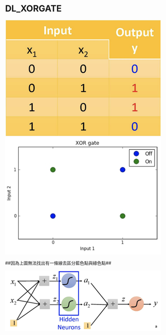 # DL_XORGATE

![alt text](https://github.com/cj6wall/DL_XORGATE/blob/master/xor_1.png)
![alt text](https://github.com/cj6wall/DL_XORGATE/blob/master/xor_2.png)

##因為上圖無法找出有一條線去區分藍色點與綠色點##

![alt text](https://github.com/cj6wall/DL_XORGATE/blob/master/xor_3.png)
